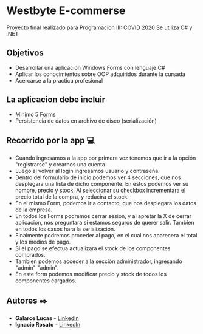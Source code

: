 # Westbyte E-commerse

Proyecto final realizado para Programacion III: COVID 2020
Se utiliza C# y .NET

## Objetivos

* Desarrollar una aplicacion Windows Forms con lenguaje C#
* Aplicar los conocimientos sobre OOP adquiridos durante la cursada
* Acercarse a la practica profesional

## La aplicacion debe incluir

* Minimo 5 Forms
* Persistencia de datos en archivo de disco (serialización)

## Recorrido por la app :computer:

* Cuando ingresamos a la app por primera vez tenemos que ir a la opción "registrarse" y crearnos una cuenta.
* Luego al volver al login ingresamos usuario y contraseña.
* Dentro del formulario de inicio podemos ver 4 secciones, que nos desplegara una lista de dicho componente. En estos podemos ver su nombre, precio y stock. Al seleccionar su checkbox incrementara el precio total de la compra, y reducira el stock.
* En el mismo Form, podemos ir a contacto, que nos desplegara los datos de la empresa. 
* En todos los Forms podremos cerrar sesion, y al apretar la X de cerrar aplicacion, nos preguntara si estamos seguros de querer salir. Tambien en todos los casos hara la serialización.
* Finalmente podremos proceder al pago, en el cual nos aparecera el total y los medios de pago.
* Si el pago se efectua actualizara el stock de los componentes comprados.
* Tambien podemos acceder a la sección administrador, ingresando "admin" "admin".
* En este form podemos modificar precio y stock de todos los componentes cargados.

## Autores :black_nib:

* **Galarce Lucas** - [LinkedIn](https://www.linkedin.com/in/galarce-lucas/)
* **Ignacio Rosato** - [LinkedIn](https://www.linkedin.com/in/ignacio-rosato/)